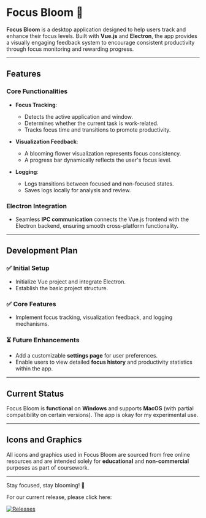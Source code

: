 # Focus Bloom 🌸

**Focus Bloom** is a desktop application designed to help users track and enhance their focus levels. Built with **Vue.js** and **Electron**, the app provides a visually engaging feedback system to encourage consistent productivity through focus monitoring and rewarding progress.

---

## Features

### Core Functionalities
- **Focus Tracking**:
  - Detects the active application and window.
  - Determines whether the current task is work-related.
  - Tracks focus time and transitions to promote productivity.

- **Visualization Feedback**:
  - A blooming flower visualization represents focus consistency.
  - A progress bar dynamically reflects the user's focus level.

- **Logging**:
  - Logs transitions between focused and non-focused states.
  - Saves logs locally for analysis and review.

### Electron Integration
- Seamless **IPC communication** connects the Vue.js frontend with the Electron backend, ensuring smooth cross-platform functionality.

---

## Development Plan

### ✅ Initial Setup
- Initialize Vue project and integrate Electron.
- Establish the basic project structure.

### ✅ Core Features
- Implement focus tracking, visualization feedback, and logging mechanisms.

### ⏳ Future Enhancements
- Add a customizable **settings page** for user preferences.
- Enable users to view detailed **focus history** and productivity statistics within the app.

---

## Current Status

Focus Bloom is **functional** on **Windows** and supports **MacOS** (with partial compatibility on certain versions). The app is okay for my experimental use.

---

## Icons and Graphics

All icons and graphics used in Focus Bloom are sourced from free online resources and are intended solely for **educational** and **non-commercial** purposes as part of coursework.

---

Stay focused, stay blooming! 🌼

For our current release, please click here:

[![Releases](https://img.shields.io/github/v/release/ruis0ng/FocusBloom?label=Latest%20Release)](https://github.com/ruis0ng/FocusBloom/releases/tag/v0.1.0)